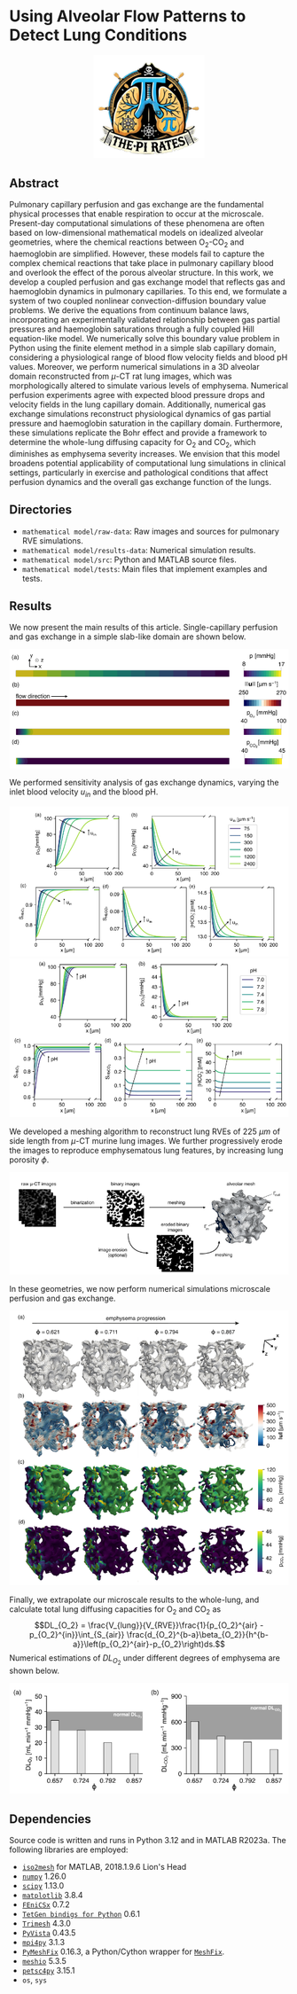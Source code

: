 # Using Alveolar Flow Patterns to Detect Lung Conditions

<p align="center">
  <img src="./Assets/Logo.webp" alt="Logo" width="200"/>
</p>


## Abstract

Pulmonary capillary perfusion and gas exchange are the fundamental physical processes that enable respiration to occur at the microscale. Present-day computational simulations of these phenomena are often based on low-dimensional mathematical models on idealized alveolar geometries, where the chemical reactions between O$`_2`$-CO$`_2`$ and haemoglobin are simplified. However, these models fail to capture the complex chemical reactions that take place in pulmonary capillary blood and overlook the effect of the porous alveolar structure. In this work, we develop a coupled perfusion and gas exchange model that reflects gas and haemoglobin dynamics in pulmonary capillaries. To this end, we formulate a system of two coupled nonlinear convection-diffusion boundary value problems. We derive the equations from continuum balance laws, incorporating an experimentally validated relationship between gas partial pressures and haemoglobin saturations through a fully coupled Hill equation-like model. We numerically solve this boundary value problem in Python using the finite element method in a simple slab capillary domain, considering a physiological range of blood flow velocity fields and blood pH values. Moreover, we perform numerical simulations in a 3D alveolar domain reconstructed from $`\mu`$-CT rat lung images, which was morphologically altered to simulate various levels of emphysema. Numerical perfusion experiments agree with expected blood pressure drops and velocity fields in the lung capillary domain. Additionally, numerical gas exchange simulations reconstruct physiological dynamics of gas partial pressure and haemoglobin saturation in the capillary domain. Furthermore, these simulations replicate the Bohr effect and provide a framework to determine the whole-lung diffusing capacity for O$`_2`$ and CO$`_2`$, which diminishes as emphysema severity increases. We envision that this model broadens potential applicability of computational lung simulations in clinical settings, particularly in exercise and pathological conditions that affect perfusion dynamics and the overall gas exchange function of the lungs.

## Directories

- `mathematical model/raw-data`: Raw images and sources for pulmonary RVE simulations.
- `mathematical model/results-data`: Numerical simulation results.
- `mathematical model/src`: Python and MATLAB source files.
- `mathematical model/tests`: Main files that implement examples and tests.

## Results
We now present the main results of this article. Single-capillary perfusion and gas exchange in a simple slab-like domain are shown below. 

![Single-capillary perfusion and gas exchange.](./Assets/P1.png)

We performed sensitivity analysis of gas exchange dynamics, varying the inlet blood velocity $u_{in}$ and the blood pH.

![Gas exchange under different values of $u_{in}$.](./Assets//G1.png)
![Gas exchange under different values of blood pH.](./Assets//G2.png)

We developed a meshing algorithm to reconstruct lung RVEs of $225$ $\mu m$ of side length from $\mu$-CT murine lung images. We further progressively erode the images to reproduce emphysematous lung features, by increasing lung porosity $\phi$.

![Meshing protocol](./Assets/mesh.png)

In these geometries, we now perform numerical simulations microscale perfusion and gas exchange.

![Microscale perfusion and gas exchange results.](./Assets/mesh2.png)

Finally, we extrapolate our microscale results to the whole-lung, and calculate total lung diffusing capacities for O$`_2`$ and CO$`_2`$ as
$$DL_{O_2} = \frac{V_{lung}}{V_{RVE}}\frac{1}{p_{O_2}^{air} - p_{O_2}^{in}}\int_{S_{air}} \frac{d_{O_2}^{b-a}\beta_{O_2}}{h^{b-a}}\left(p_{O_2}^{air}-p_{O_2}\right)ds.$$
Numerical estimations of $DL_{O_2}$ under different degrees of emphysema are shown below.

![Microscale perfusion and gas exchange results.](./Assets/NormalStats.png)

## Dependencies

Source code is written and runs in Python 3.12 and in MATLAB R2023a. The following libraries are employed:

- [`iso2mesh`](http://iso2mesh.sourceforge.net/cgi-bin/index.cgi?Home) for MATLAB, 2018.1.9.6 Lion's Head
- [`numpy`](https://numpy.org) 1.26.0
- [`scipy`](https://scipy.org) 1.13.0
- [`matplotlib`](https://matplotlib.org) 3.8.4
- [`FEniCSx`](https://fenicsproject.org/) 0.7.2
- [`TetGen bindigs for Python`](https://tetgen.pyvista.org) 0.6.1
- [`Trimesh`](https://trimsh.org/trimesh.html) 4.3.0
- [`PyVista`](https://docs.pyvista.org) 0.43.5
- [`mpi4py`](https://mpi4py.readthedocs.io/en/stable/index.html) 3.1.3
- [`PyMeshFix`](https://pymeshfix.pyvista.org) 0.16.3, a Python/Cython wrapper for [`MeshFix`](https://github.com/MarcoAttene/MeshFix-V2.1).
- [`meshio`](https://pypi.org/project/meshio/) 5.3.5
- [`petsc4py`](https://petsc.org/release/petsc4py/) 3.15.1
- `os`, `sys`


